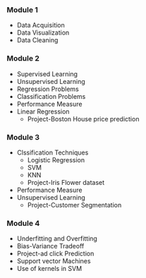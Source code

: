 ### **Module 1**

- Data Acquisition
- Data Visualization
- Data Cleaning

### **Module 2**

- Supervised Learning
- Unsupervised Learning
- Regression Problems 
- Classification Problems
- Performance Measure
- Linear Regression
	- Project-Boston House price prediction

### **Module 3**
- Clssification Techniques
	- Logistic Regression
	- SVM
	- KNN 
	- Project-Iris Flower dataset
- Performance Measure
- Unsupervised Learning
	- Project-Customer Segmentation

###  **Module 4**
- Underfitting and Overfitting
- Bias-Variance Tradeoff
- Project-ad click Prediction
- Support vector Machines
- Use of kernels in SVM
